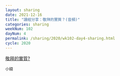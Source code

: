 ```yaml
---
layout: sharing
date: 2021-12-16
title: "讀經分享：敬拜的實質？(音頻)"
categories: sharing
weekNum: 102
dayNum: 4
permalink: /sharing/2020/wk102-day4-sharing.html
cycle: 2020
---
```


[敬拜的實質?](https://eccseattle.github.io/media/sharing/2020/wk102/2021-12-16-bin.m4a)

`小錢`

